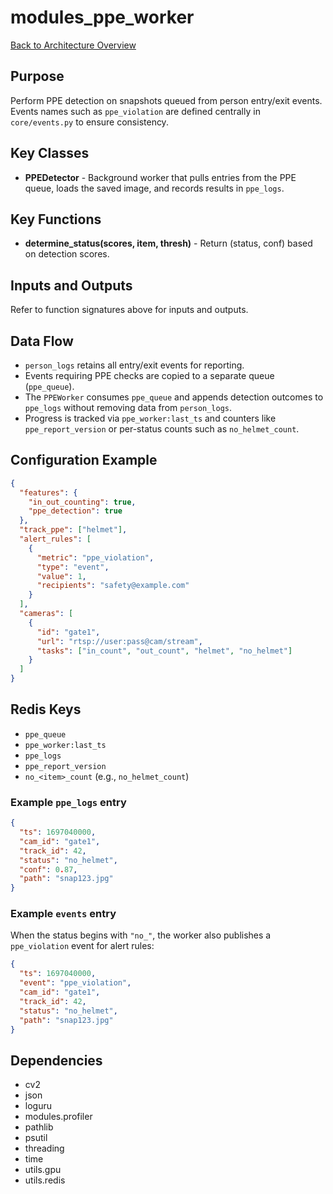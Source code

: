 # modules_ppe_worker
[Back to Architecture Overview](../README.md)

## Purpose
Perform PPE detection on snapshots queued from person entry/exit events.
Events names such as `ppe_violation` are defined centrally in
`core/events.py` to ensure consistency.

## Key Classes
- **PPEDetector** - Background worker that pulls entries from the PPE queue,
  loads the saved image, and records results in `ppe_logs`.

## Key Functions
- **determine_status(scores, item, thresh)** - Return (status, conf) based on detection scores.

## Inputs and Outputs
Refer to function signatures above for inputs and outputs.

## Data Flow
- `person_logs` retains all entry/exit events for reporting.
- Events requiring PPE checks are copied to a separate queue
  (`ppe_queue`).
- The `PPEWorker` consumes `ppe_queue` and appends detection outcomes to
  `ppe_logs` without removing data from `person_logs`.
- Progress is tracked via `ppe_worker:last_ts` and counters like
  `ppe_report_version` or per-status counts such as `no_helmet_count`.

## Configuration Example
```json
{
  "features": {
    "in_out_counting": true,
    "ppe_detection": true
  },
  "track_ppe": ["helmet"],
  "alert_rules": [
    {
      "metric": "ppe_violation",
      "type": "event",
      "value": 1,
      "recipients": "safety@example.com"
    }
  ],
  "cameras": [
    {
      "id": "gate1",
      "url": "rtsp://user:pass@cam/stream",
      "tasks": ["in_count", "out_count", "helmet", "no_helmet"]
    }
  ]
}
```

## Redis Keys
- `ppe_queue`
- `ppe_worker:last_ts`
- `ppe_logs`
- `ppe_report_version`
- `no_<item>_count` (e.g., `no_helmet_count`)

### Example `ppe_logs` entry
```json
{
  "ts": 1697040000,
  "cam_id": "gate1",
  "track_id": 42,
  "status": "no_helmet",
  "conf": 0.87,
  "path": "snap123.jpg"
}
```

### Example `events` entry
When the status begins with `"no_"`, the worker also publishes a
`ppe_violation` event for alert rules:

```json
{
  "ts": 1697040000,
  "event": "ppe_violation",
  "cam_id": "gate1",
  "track_id": 42,
  "status": "no_helmet",
  "path": "snap123.jpg"
}
```

## Dependencies
- cv2
- json
- loguru
- modules.profiler
- pathlib
- psutil
- threading
- time
- utils.gpu
- utils.redis
